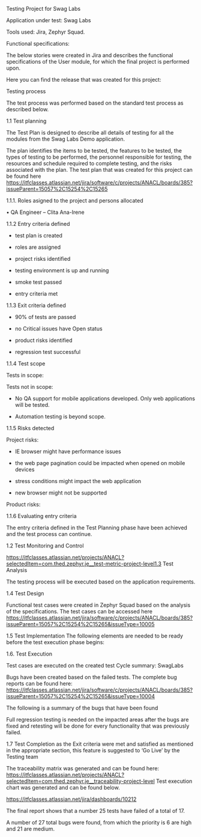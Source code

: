 Testing Project for Swag Labs

Application under test: Swag Labs

Tools used: Jira, Zephyr Squad.

Functional specifications:

The below stories were created in Jira and describes the functional specifications of the User module, for which the final project is performed upon.


Here you can find the release that was created for this project:

Testing process

The test process was performed based on the standard test process as described below.


1.1 Test planning

The Test Plan is designed to describe all details of testing for all the modules from the Swag Labs Demo application.

The plan identifies the items to be tested, the features to be tested, the types of testing to be performed, the personnel responsible for testing, the resources and schedule required to complete testing, and the risks associated with the plan. The test plan that was created for this project can be found here https://itfclasses.atlassian.net/jira/software/c/projects/ANACL/boards/385?issueParent=15057%2C15254%2C15265


1.1.1. Roles asigned to the project and persons allocated

•	QA Engineer – Clita Ana-Irene

1.1.2 Entry criteria defined

-	test plan is created
  
-	roles are assigned
  
-	project risks identified
  
-	testing environment is up and running
  
-	smoke test passed
  
-	entry criteria met

  
1.1.3 Exit criteria defined
 	
-	90% of tests are passed
  
-	no Critical issues have Open status
  
-	product risks identified
  
-	regression test successful

  
1.1.4 Test scope

Tests in scope:

Tests not in scope:

-	No QA support for mobile applications developed. Only web applications will be tested.
  
-	Automation testing is beyond scope.

  
1.1.5 Risks detected

Project risks:

-	IE browser might have performance issues
  
-	the web page pagination could be impacted when opened on mobile devices
  
-	stress conditions might impact the web application
  
-	new browser might not be supported
  

Product risks:


1.1.6 Evaluating entry criteria

The entry criteria defined in the Test Planning phase have been achieved and the test process can continue.


1.2 Test Monitoring and Control

https://itfclasses.atlassian.net/projects/ANACL?selectedItem=com.thed.zephyr.je__test-metric-project-level1.3 Test Analysis

The testing process will be executed based on the application requirements.  


1.4 Test Design

Functional test cases were created in Zephyr Squad based on the analysis of the specifications. The test cases can be accessed here https://itfclasses.atlassian.net/jira/software/c/projects/ANACL/boards/385?issueParent=15057%2C15254%2C15265&issueType=10005


1.5 Test Implementation
The following elements are needed to be ready before the test execution phase begins:


1.6. Test Execution

Test cases are executed on the created test Cycle summary: SwagLabs

Bugs have been created based on the failed tests. The complete bug reports can be found here: https://itfclasses.atlassian.net/jira/software/c/projects/ANACL/boards/385?issueParent=15057%2C15254%2C15265&issueType=10004

The following is a summary of the bugs that have been found 

Full regression testing is needed on the impacted areas after the bugs are fixed and retesting will be done for every functionality that was previously failed.


1.7 Test Completion as the Exit criteria were met and satisfied as mentioned in the appropriate section, this feature is suggested to ‘Go Live’ by the Testing team

The traceability matrix was generated and can be found here: https://itfclasses.atlassian.net/projects/ANACL?selectedItem=com.thed.zephyr.je__traceability-project-level
Test execution chart was generated and can be found below.

https://itfclasses.atlassian.net/jira/dashboards/10212

The final report shows that a number 25 tests have failed of a total of 17.

A number of 27 total bugs were found, from which the priority is 6 are high and 21 are medium.

